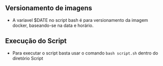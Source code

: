 ## Versionamento de imagens
- A variavel $DATE no script bash é para versionamento da imagem docker, baseando-se na data e horário.

## Execução do Script

- Para executar o script basta usar o comando ```bash script.sh``` dentro do diretório Script
